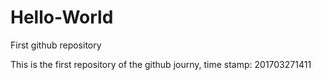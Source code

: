 # Hello-World
First github repository

This is the first repository of the github journy, time stamp: 201703271411

